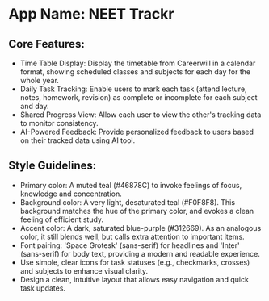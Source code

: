 # **App Name**: NEET Trackr

## Core Features:

- Time Table Display: Display the timetable from Careerwill in a calendar format, showing scheduled classes and subjects for each day for the whole year.
- Daily Task Tracking: Enable users to mark each task (attend lecture, notes, homework, revision) as complete or incomplete for each subject and day.
- Shared Progress View: Allow each user to view the other's tracking data to monitor consistency.
- AI-Powered Feedback: Provide personalized feedback to users based on their tracked data using AI tool.

## Style Guidelines:

- Primary color: A muted teal (#46878C) to invoke feelings of focus, knowledge and concentration.
- Background color: A very light, desaturated teal (#F0F8F8). This background matches the hue of the primary color, and evokes a clean feeling of efficient study.
- Accent color: A dark, saturated blue-purple (#312669). As an analogous color, it still blends well, but calls extra attention to important items.
- Font pairing: 'Space Grotesk' (sans-serif) for headlines and 'Inter' (sans-serif) for body text, providing a modern and readable experience.
- Use simple, clear icons for task statuses (e.g., checkmarks, crosses) and subjects to enhance visual clarity.
- Design a clean, intuitive layout that allows easy navigation and quick task updates.